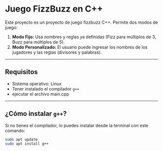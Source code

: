 # Juego FizzBuzz en C++

Este proyecto es un proyecto de juego fizzbuzz C++. Permite dos modos de juego:

1. **Modo Fijo:** Usa nombres y reglas ya definidas (Fizz para múltiplos de 3, Buzz para múltiplos de 5).
2. **Modo Personalizado:** El usuario puede ingresar los nombres de los jugadores y las reglas (divisores y palabras).

---

## Requisitos

- Sistema operativo: Linux
- Tener instalado el compilador `g++`
- ejecutar el archivo main.cpp

---

## ¿Cómo instalar `g++`?

Si no tienes el compilador, lo puedes instalar desde la terminal con este comando:

```bash
sudo apt update
sudo apt install g++

